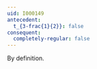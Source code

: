 ```yaml
---
uid: I000149
antecedent:
  t_{3-frac{1}{2}}: false
consequent:
  completely-regular: false
---
```

By definition.

